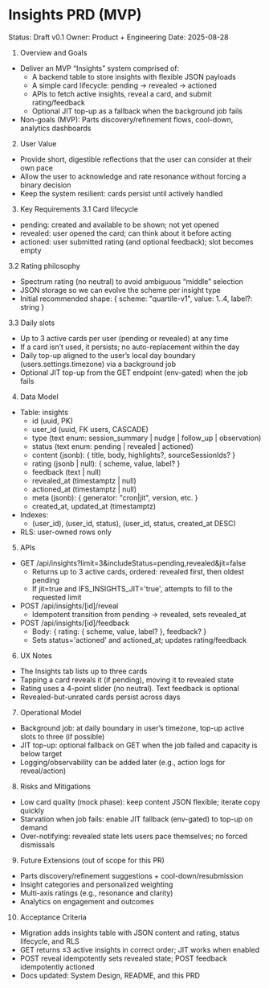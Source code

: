 # Insights PRD (MVP)

Status: Draft v0.1
Owner: Product + Engineering
Date: 2025-08-28

1. Overview and Goals
- Deliver an MVP “Insights” system comprised of:
  - A backend table to store insights with flexible JSON payloads
  - A simple card lifecycle: pending → revealed → actioned
  - APIs to fetch active insights, reveal a card, and submit rating/feedback
  - Optional JIT top-up as a fallback when the background job fails
- Non-goals (MVP): Parts discovery/refinement flows, cool-down, analytics dashboards

2. User Value
- Provide short, digestible reflections that the user can consider at their own pace
- Allow the user to acknowledge and rate resonance without forcing a binary decision
- Keep the system resilient: cards persist until actively handled

3. Key Requirements
3.1 Card lifecycle
- pending: created and available to be shown; not yet opened
- revealed: user opened the card; can think about it before acting
- actioned: user submitted rating (and optional feedback); slot becomes empty

3.2 Rating philosophy
- Spectrum rating (no neutral) to avoid ambiguous “middle” selection
- JSON storage so we can evolve the scheme per insight type
- Initial recommended shape: { scheme: "quartile-v1", value: 1..4, label?: string }

3.3 Daily slots
- Up to 3 active cards per user (pending or revealed) at any time
- If a card isn’t used, it persists; no auto-replacement within the day
- Daily top-up aligned to the user’s local day boundary (users.settings.timezone) via a background job
- Optional JIT top-up from the GET endpoint (env-gated) when the job fails

4. Data Model
- Table: insights
  - id (uuid, PK)
  - user_id (uuid, FK users, CASCADE)
  - type (text enum: session_summary | nudge | follow_up | observation)
  - status (text enum: pending | revealed | actioned)
  - content (jsonb): { title, body, highlights?, sourceSessionIds? }
  - rating (jsonb | null): { scheme, value, label? }
  - feedback (text | null)
  - revealed_at (timestamptz | null)
  - actioned_at (timestamptz | null)
  - meta (jsonb): { generator: "cron|jit", version, etc. }
  - created_at, updated_at (timestamptz)
- Indexes:
  - (user_id), (user_id, status), (user_id, status, created_at DESC)
- RLS: user-owned rows only

5. APIs
- GET /api/insights?limit=3&includeStatus=pending,revealed&jit=false
  - Returns up to 3 active cards, ordered: revealed first, then oldest pending
  - If jit=true and IFS_INSIGHTS_JIT='true', attempts to fill to the requested limit
- POST /api/insights/[id]/reveal
  - Idempotent transition from pending → revealed, sets revealed_at
- POST /api/insights/[id]/feedback
  - Body: { rating: { scheme, value, label? }, feedback? }
  - Sets status='actioned' and actioned_at; updates rating/feedback

6. UX Notes
- The Insights tab lists up to three cards
- Tapping a card reveals it (if pending), moving it to revealed state
- Rating uses a 4-point slider (no neutral). Text feedback is optional
- Revealed-but-unrated cards persist across days

7. Operational Model
- Background job: at daily boundary in user’s timezone, top-up active slots to three (if possible)
- JIT top-up: optional fallback on GET when the job failed and capacity is below target
- Logging/observability can be added later (e.g., action logs for reveal/action)

8. Risks and Mitigations
- Low card quality (mock phase): keep content JSON flexible; iterate copy quickly
- Starvation when job fails: enable JIT fallback (env-gated) to top-up on demand
- Over-notifying: revealed state lets users pace themselves; no forced dismissals

9. Future Extensions (out of scope for this PR)
- Parts discovery/refinement suggestions + cool-down/resubmission
- Insight categories and personalized weighting
- Multi-axis ratings (e.g., resonance and clarity)
- Analytics on engagement and outcomes

10. Acceptance Criteria
- Migration adds insights table with JSON content and rating, status lifecycle, and RLS
- GET returns ≤3 active insights in correct order; JIT works when enabled
- POST reveal idempotently sets revealed state; POST feedback idempotently actioned
- Docs updated: System Design, README, and this PRD

